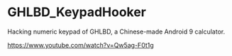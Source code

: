 # GHLBD_KeypadHooker
Hacking numeric keypad of GHLBD, a Chinese-made Android 9 calculator.

https://www.youtube.com/watch?v=Qw5ag-F0t1g
